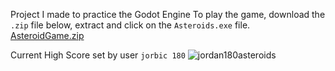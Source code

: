 Project I made to practice the Godot Engine
To play the game, download the `.zip` file below, extract and click on the `Asteroids.exe` file.
[AsteroidGame.zip](https://github.com/Soulskiez/AsteroidsGodotGame/files/10419357/AsteroidGame.zip)



Current High Score set by user `jorbic 180`
![jordan180asteroids](https://user-images.githubusercontent.com/6890064/212519939-2a9bf26b-fd31-4825-9b92-c2ee8e551241.PNG)
